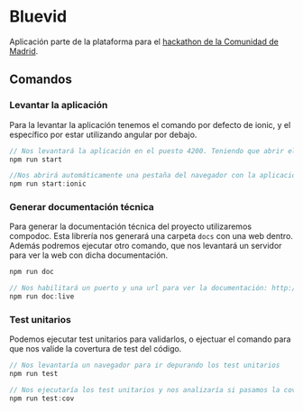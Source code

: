 # Bluevid

Aplicación parte de la plataforma para el [hackathon de la Comunidad de Madrid](https://vencealvirus.org/).

## Comandos

### Levantar la aplicación

Para la levantar la aplicación tenemos el comando por defecto de ionic, y el específico por estar utilizando angular por debajo.

```js
// Nos levantará la aplicación en el puesto 4200. Teniendo que abrir el navegador en http://localhost:4200
npm run start

//Nos abrirá automáticamente una pestaña del navegador con la aplicación en el puerto 8100
npm run start:ionic

```

### Generar documentación técnica

Para generar la documentación técnica del proyecto utilizaremos compodoc. Esta librería nos generará una carpeta `docs` con una web dentro. Además podremos ejecutar otro comando, que nos levantará un servidor para ver la web con dicha documentación.

```js
npm run doc

// Nos habilitará un puerto y una url para ver la documentación: http://127.0.0.1:8080
npm run doc:live

```

### Test unitarios
Podemos ejecutar test unitarios para validarlos, o ejectuar el comando para que nos valide la covertura de test del código.

```js
// Nos levantaría un navegador para ir depurando los test unitarios
npm run test

// Nos ejecutaría los test unitarios y nos analizaría si pasamos la covertura de test indicada en el kama
npm run test:cov

```
